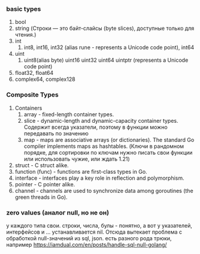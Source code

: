 ### basic types

1. bool
2. string (Строки — это байт-слайсы (byte slices), доступные только для чтения.)
3. int  
   1. int8, int16, int32 (alias rune - represents a Unicode code point), int64 
4. uint 
   1. uint8(alias byte) uint16 uint32 uint64 uintptr (represents a Unicode code point)
5. float32, float64
6. complex64, complex128 

### Composite Types

1. Containers
   1. array - fixed-length container types.
   2. slice - dynamic-length and dynamic-capacity container types. Содержит всегда указатели, поэтому в функции можно передавать по значению
   3. map - maps are associative arrays (or dictionaries). The standard Go compiler implements maps as hashtables. (Ключи в рандомном порядке, для сортировки по ключам нужно писать свои функции или использовать чужие, или ждать 1.21)
2. struct - C struct alike.
3. function (func) - functions are first-class types in Go.
4. interface - interfaces play a key role in reflection and polymorphism.
5. pointer - C pointer alike.
6. channel - channels are used to synchronize data among goroutines (the green threads in Go).




 

### zero values (аналог null, но не он)
у каждого типа свои. строки, числа, булы - понятно,
а вот у указателей, интерфейсов и ... устанавливается nil.
Отсюда вытекает проблема с обработкой null-значений из sql, json. есть разного рода трюки, например https://iamdual.com/en/posts/handle-sql-null-golang/ 
